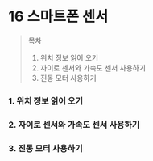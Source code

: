 # 16 스마트폰 센서

> 목차
>
> 1. 위치 정보 읽어 오기
> 2. 자이로 센서와 가속도 센서 사용하기
> 3. 진동 모터 사용하기

### 1. 위치 정보 읽어 오기

### 2. 자이로 센서와 가속도 센서 사용하기

### 3. 진동 모터 사용하기
